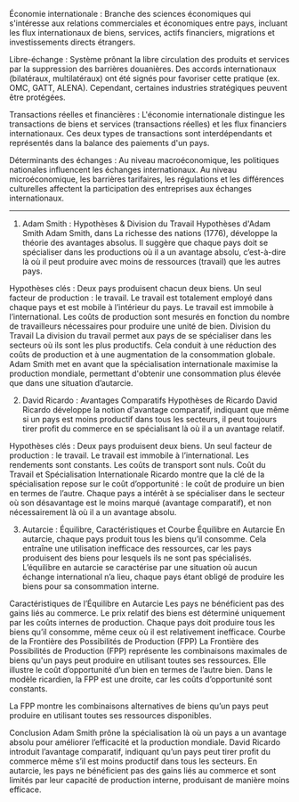 Économie internationale : Branche des sciences économiques qui s'intéresse aux relations commerciales et économiques entre pays, incluant les flux internationaux de biens, services, actifs financiers, migrations et investissements directs étrangers.

Libre-échange : Système prônant la libre circulation des produits et services par la suppression des barrières douanières. Des accords internationaux (bilatéraux, multilatéraux) ont été signés pour favoriser cette pratique (ex. OMC, GATT, ALENA). Cependant, certaines industries stratégiques peuvent être protégées.

Transactions réelles et financières : L'économie internationale distingue les transactions de biens et services (transactions réelles) et les flux financiers internationaux. Ces deux types de transactions sont interdépendants et représentés dans la balance des paiements d'un pays.

Déterminants des échanges : Au niveau macroéconomique, les politiques nationales influencent les échanges internationaux. Au niveau microéconomique, les barrières tarifaires, les régulations et les différences culturelles affectent la participation des entreprises aux échanges internationaux.

-------------------------------------------------------------------------------------------
1. Adam Smith : Hypothèses & Division du Travail
Hypothèses d'Adam Smith
Adam Smith, dans La richesse des nations (1776), développe la théorie des avantages absolus. Il suggère que chaque pays doit se spécialiser dans les productions où il a un avantage absolu, c’est-à-dire là où il peut produire avec moins de ressources (travail) que les autres pays.

Hypothèses clés :
Deux pays produisent chacun deux biens.
Un seul facteur de production : le travail.
Le travail est totalement employé dans chaque pays et est mobile à l’intérieur du pays.
Le travail est immobile à l’international.
Les coûts de production sont mesurés en fonction du nombre de travailleurs nécessaires pour produire une unité de bien.
Division du Travail
La division du travail permet aux pays de se spécialiser dans les secteurs où ils sont les plus productifs. Cela conduit à une réduction des coûts de production et à une augmentation de la consommation globale. Adam Smith met en avant que la spécialisation internationale maximise la production mondiale, permettant d'obtenir une consommation plus élevée que dans une situation d’autarcie.

2. David Ricardo : Avantages Comparatifs
Hypothèses de Ricardo
David Ricardo développe la notion d'avantage comparatif, indiquant que même si un pays est moins productif dans tous les secteurs, il peut toujours tirer profit du commerce en se spécialisant là où il a un avantage relatif.

Hypothèses clés :
Deux pays produisent deux biens.
Un seul facteur de production : le travail.
Le travail est immobile à l’international.
Les rendements sont constants.
Les coûts de transport sont nuls.
Coût du Travail et Spécialisation Internationale
Ricardo montre que la clé de la spécialisation repose sur le coût d’opportunité : le coût de produire un bien en termes de l’autre. Chaque pays a intérêt à se spécialiser dans le secteur où son désavantage est le moins marqué (avantage comparatif), et non nécessairement là où il a un avantage absolu.

3. Autarcie : Équilibre, Caractéristiques et Courbe
Équilibre en Autarcie
En autarcie, chaque pays produit tous les biens qu’il consomme. Cela entraîne une utilisation inefficace des ressources, car les pays produisent des biens pour lesquels ils ne sont pas spécialisés. L’équilibre en autarcie se caractérise par une situation où aucun échange international n’a lieu, chaque pays étant obligé de produire les biens pour sa consommation interne.

Caractéristiques de l’Équilibre en Autarcie
Les pays ne bénéficient pas des gains liés au commerce.
Le prix relatif des biens est déterminé uniquement par les coûts internes de production.
Chaque pays doit produire tous les biens qu’il consomme, même ceux où il est relativement inefficace.
Courbe de la Frontière des Possibilités de Production (FPP)
La Frontière des Possibilités de Production (FPP) représente les combinaisons maximales de biens qu'un pays peut produire en utilisant toutes ses ressources. Elle illustre le coût d’opportunité d’un bien en termes de l’autre bien. Dans le modèle ricardien, la FPP est une droite, car les coûts d’opportunité sont constants.


La FPP montre les combinaisons alternatives de biens qu’un pays peut produire en utilisant toutes ses ressources disponibles.

Conclusion
Adam Smith prône la spécialisation là où un pays a un avantage absolu pour améliorer l’efficacité et la production mondiale.
David Ricardo introduit l’avantage comparatif, indiquant qu’un pays peut tirer profit du commerce même s’il est moins productif dans tous les secteurs.
En autarcie, les pays ne bénéficient pas des gains liés au commerce et sont limités par leur capacité de production interne, produisant de manière moins efficace.
